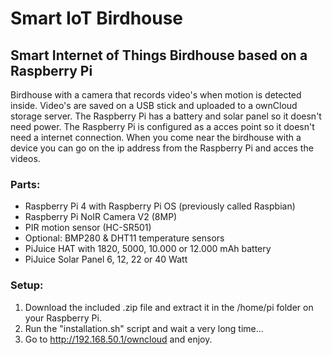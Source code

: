 # Smart IoT Birdhouse

## Smart Internet of Things Birdhouse based on a Raspberry Pi
Birdhouse with a camera that records video's when motion is detected inside.
Video's are saved on a USB stick and uploaded to a ownCloud storage server.
The Raspberry Pi has a battery and solar panel so it doesn't need power.
The Raspberry Pi is configured as a acces point so it doesn't need a internet connection.
When you come near the birdhouse with a device you can go on the ip address from the Raspberry Pi and acces the videos.

### Parts:
- Raspberry Pi 4 with Raspberry Pi OS (previously called Raspbian)
- Raspberry Pi NoIR Camera V2 (8MP)
- PIR motion sensor (HC-SR501)
- Optional: BMP280 & DHT11 temperature sensors
- PiJuice HAT with 1820, 5000, 10.000 or 12.000 mAh battery
- PiJuice Solar Panel 6, 12, 22 or 40 Watt

### Setup:
1. Download the included .zip file and extract it in the /home/pi folder on your Raspberry Pi.
2. Run the "installation.sh" script and wait a very long time...
3. Go to http://192.168.50.1/owncloud and enjoy.
